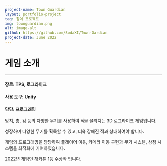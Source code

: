 ```yaml
---
project-name: Town Guardian
layout: portfolio-project
tag: 참여 프로젝트
img: townguardian.png
alt: image-alt
github: https://github.com/SodaXI/Town-Gardian
project-date: June 2022
---
```

# 게임 소개
---
#### 장르: TPS, 로그라이크
#### 사용 도구: Unity
#### 담당: 프로그래밍


망치, 총, 검 등의 다양한 무기를 사용하여 적을 물리치는 3D 로그라이크 게임입니다.

성장하며 다양한 무기를 획득할 수 있고, 더욱 강해진 적과 상대하여야 합니다.

게임의 프로그래밍을 담당하여 플레이어 이동, 카메라 이동 구현과 무기 시스템, 상점 시스템을 최적화에 기여하였습니다.

2022년 게임인 해커톤 1등 수상작 입니다.